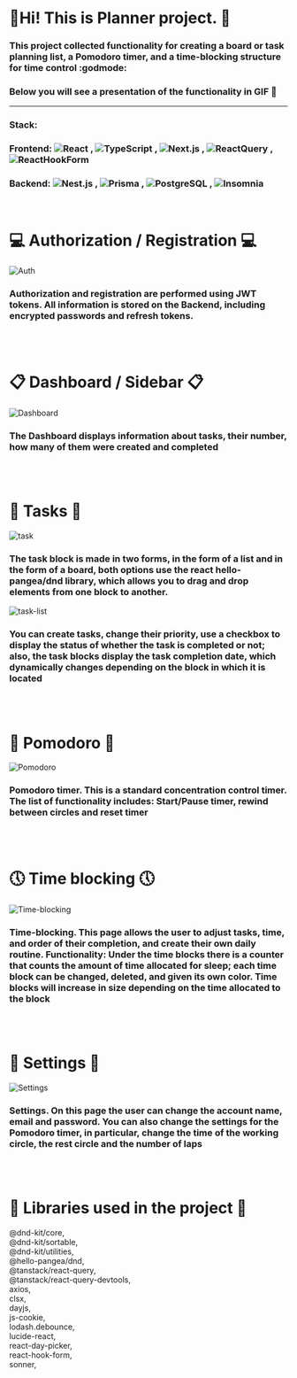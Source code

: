 # :dizzy:Hi! This is Planner project.  :dizzy:

### This project collected functionality for creating a board or task planning list, a Pomodoro timer, and a time-blocking structure for time control :godmode:
### Below you will see a presentation of the functionality in GIF  :eyes:

<hr>

### Stack:
### Frontend: ![React](https://img.shields.io/badge/-React-05122A?style=flat&logo=react)&nbsp;, ![TypeScript](https://img.shields.io/badge/-TypeScript-05122A?style=flat&logo=typescript)&nbsp;, ![Next.js](https://img.shields.io/badge/-Next.js-05122A?style=flat&logo=next.js)&nbsp;, ![ReactQuery](https://img.shields.io/badge/-ReactQuery-05122A?style=flat&logo=reactquery)&nbsp;, ![ReactHookForm](https://img.shields.io/badge/-ReactHookForm-05122A?style=flat&logo=reacthookform)&nbsp;
### Backend: ![Nest.js](https://img.shields.io/badge/-Nest.js-05122A?style=flat&logo=nest.js)&nbsp;, ![Prisma](https://img.shields.io/badge/-Prisma-05122A?style=flat&logo=prisma)&nbsp;, ![PostgreSQL](https://img.shields.io/badge/-PostgreSQL-05122A?style=flat&logo=postgresql)&nbsp;, ![Insomnia](https://img.shields.io/badge/-Insomnia-05122A?style=flat&logo=insomnia)&nbsp;

<br>

# :computer: Authorization / Registration :computer:

![Auth](https://github.com/Kuldik/Planner/assets/112172212/feb3e175-4a5c-4f1d-8f63-f1159d21873d)

### Authorization and registration are performed using JWT tokens. All information is stored on the Backend, including encrypted passwords and refresh tokens.

<br>
<br>

# 📋 Dashboard / Sidebar 📋
![Dashboard](https://github.com/Kuldik/Planner/assets/112172212/ad396dac-d078-4b39-bfd7-77d42c15ca2a)
### The Dashboard displays information about tasks, their number, how many of them were created and completed

<br>
<br>

# :calendar: Tasks :calendar:
![task](https://github.com/Kuldik/Planner/assets/112172212/01929d6f-81ec-4301-a739-50ff64d88a97) 
### The task block is made in two forms, in the form of a list and in the form of a board, both options use the react hello-pangea/dnd library, which allows you to drag and drop elements from one block to another. 
![task-list](https://github.com/Kuldik/Planner/assets/112172212/9f01abcd-632a-4a04-b3ed-529ca8127c45)
<br>
### You can create tasks, change their priority, use a checkbox to display the status of whether the task is completed or not; also, the task blocks display the task completion date, which dynamically changes depending on the block in which it is located

<br>
<br>

# :tomato: Pomodoro :tomato:
![Pomodoro](https://github.com/Kuldik/Planner/assets/112172212/c9bdf00f-82af-4436-b49c-cd3e2772d912)
### Pomodoro timer. This is a standard concentration control timer. The list of functionality includes: Start/Pause timer, rewind between circles and reset timer

<br>
<br>

# :clock5: Time blocking :clock5:
![Time-blocking](https://github.com/Kuldik/Planner/assets/112172212/2e1c999d-6b57-426d-a404-9b3cac4c3220)
### Time-blocking. This page allows the user to adjust tasks, time, and order of their completion, and create their own daily routine. Functionality: Under the time blocks there is a counter that counts the amount of time allocated for sleep; each time block can be changed, deleted, and given its own color. Time blocks will increase in size depending on the time allocated to the block

<br>
<br>

# :link: Settings :link:
![Settings](https://github.com/Kuldik/Planner/assets/112172212/9a0614bb-7af2-40c7-bf81-0b31ef75eb3a)
### Settings. On this page the user can change the account name, email and password. You can also change the settings for the Pomodoro timer, in particular, change the time of the working circle, the rest circle and the number of laps

<br>
<br>

# :notebook_with_decorative_cover: Libraries used in the project :notebook_with_decorative_cover:
@dnd-kit/core, <br>
@dnd-kit/sortable, <br>
@dnd-kit/utilities, <br>
@hello-pangea/dnd, <br>
@tanstack/react-query, <br>
@tanstack/react-query-devtools, <br>
axios, <br>
clsx, <br>
dayjs, <br>
js-cookie, <br> 
lodash.debounce, <br>
lucide-react, <br>
react-day-picker, <br>
react-hook-form, <br>
sonner, <br>
